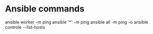 # Ansible commands
ansible worker -m ping
ansible '*' -m ping
ansible all -m ping -o
ansible controle --list-hosts